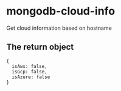 # mongodb-cloud-info
Get cloud information based on hostname

## The return object

```
{
  isAws: false,
  isGcp: false,
  isAzure: false
}
```